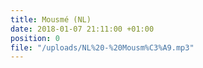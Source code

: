 ```yaml
---
title: Mousmé (NL)
date: 2018-01-07 21:11:00 +01:00
position: 0
file: "/uploads/NL%20-%20Mousm%C3%A9.mp3"
---
```


